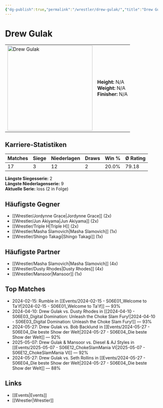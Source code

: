 ```yaml
---
{"dg-publish":true,"permalink":"/wrestler/drew-gulak/","title":"Drew Gulak","tags":["wrestler"],"noteIcon":""}
---
```



# Drew Gulak

<table>
        <tr>
        <td><img src="https://github.com/CptSpaulding1980/choke-slam-wrestling/releases/download/images/Drew_Gulak.png" width="280" alt="Drew Gulak"></td>
        <td>
        <b>Height:</b> N/A<br>
        <b>Weight:</b> N/A<br>
        <b>Finisher:</b> N/A<br>
        </td>
        </tr>
        </table>
        
## Karriere-Statistiken

| Matches | Siege | Niederlagen | Draws | Win % | Ø Rating |
|---------|-------|-------------|-------|-------|-----------|
| 17 | 3 | 12 | 2 | 20.0% | 79.18 |

**Längste Siegesserie:** 2<br>**Längste Niederlagenserie:** 9<br>**Aktuelle Serie:** loss (2 in Folge)


## Häufigste Gegner
- [[Wrestler/Jordynne Grace\|Jordynne Grace]] (2x)
- [[Wrestler/Jun Akiyama\|Jun Akiyama]] (2x)
- [[Wrestler/Triple H\|Triple H]] (2x)
- [[Wrestler/Masha Slamovich\|Masha Slamovich]] (1x)
- [[Wrestler/Shingo Takagi\|Shingo Takagi]] (1x)

## Häufigste Partner
- [[Wrestler/Masha Slamovich\|Masha Slamovich]] (4x)
- [[Wrestler/Dusty Rhodes\|Dusty Rhodes]] (4x)
- [[Wrestler/Mansoor\|Mansoor]] (1x)

## Top Matches
- 2024-02-15: Rumble in [[Events/2024-02-15 - S06E01_Welcome to Ta'if\|2024-02-15 - S06E01_Welcome to Ta'if]] — 93%
- 2024-04-10: Drew Gulak vs. Dusty Rhodes in [[2024-04-10 - S06E03_Digital Domination: Unleash the Choke Slam Fury!\|2024-04-10 - S06E03_Digital Domination: Unleash the Choke Slam Fury!]] — 93%
- 2024-05-27: Drew Gulak vs. Bob Backlund in [[Events/2024-05-27 - S06E04_Die beste Show der Welt\|2024-05-27 - S06E04_Die beste Show der Welt]] — 92%
- 2025-05-07: Drew Gulak & Mansoor vs. Diesel & AJ Styles in [[Events/2025-05-07 - S06E12_ChokeSlamMania VI\|2025-05-07 - S06E12_ChokeSlamMania VI]] — 92%
- 2024-05-27: Drew Gulak vs. Seth Rollins in [[Events/2024-05-27 - S06E04_Die beste Show der Welt\|2024-05-27 - S06E04_Die beste Show der Welt]] — 88%

## Links
- [[Events\|Events]]
- [[Wrestler\|Wrestler]]
